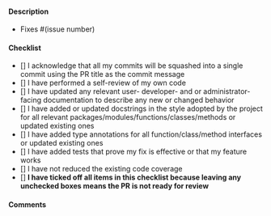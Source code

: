#### Description

<!-- Please include a summary of the change and the relevant issue(s) it
resolves, if any (otherwise delete that line), e.g., `Fixes #123`. If the PR
addresses more than one issue, please add multiple lines, each starting with
'Fixes #'. Please stick to that syntax precisely, including whitespaces,
otherwise the issue(s) may not be linked to the PR.

In the summary, list any dependencies that are required for this change.
Please use bullet points for the description. Please also briefly describe
the relevant motivation and context briefly. For very trivial changes that are
duly explained by the PR title, a description can be omitted. -->

- Fixes #(issue number)

<!-- Example:

Fixes #1
Fixes #2

- Address bug X by Y
- Add support for feature X through Y
-->

#### Checklist

<!-- Please go through the following checklist to ensure that your change is
ready for review. Please do not forget to double check the list after you have
modified your PR, e.g., if you have added commits to address reviewer
comments or to fix failing automated checks. **Please check items also if they
do not apply to your change**, e.g., if your change does not require an update
of the user-facing documentation, still check the box!

Generally, **PRs are only reviewed when ALL BOXES are ticked off and all
automated checks pass** (use the comment section below if you believe that
your PR is ready to be merged even though not all boxes were ticked off). -->

- [] I acknowledge that all my commits will be squashed into a single commit
   using the PR title as the commit message
- [] I have performed a self-review of my own code
- [] I have updated any relevant user- developer- and or administrator-facing
    documentation to describe any new or changed behavior
- [] I have added or updated docstrings in the style adopted by the project for
    all relevant packages/modules/functions/classes/methods or updated existing ones
- [] I have added type annotations for all function/class/method interfaces or
    updated existing ones
- [] I have added tests that prove my fix is effective or that my feature
    works
- [] I have not reduced the existing code coverage
- [] **I have ticked off all items in this checklist because leaving any unchecked
    boxes means the PR is not ready for review**

#### Comments

<!-- If there are unchecked boxes in the list above, but you would still like
your PR to be reviewed or considered for merging, please describe here why
boxes were not checked. For example, if you are positive that your commits
should _not_ be squashed when merging, please explain why you think the PR
warrants or requires multiple commits to be added to the history (but note that
in that case, it is a prerequisite that all commits follow the Conventional
Commits specification). -->
